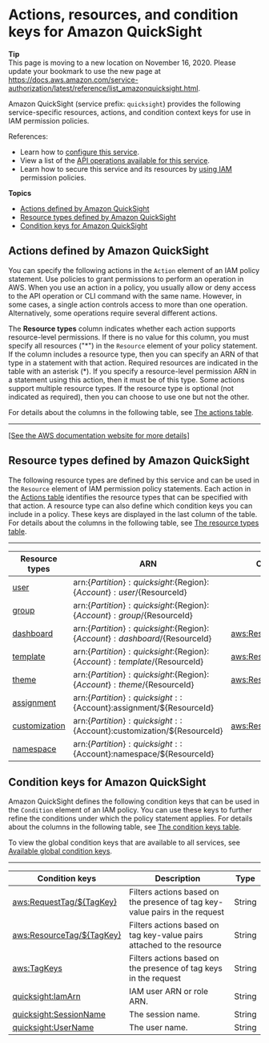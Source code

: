 # Actions, resources, and condition keys for Amazon QuickSight<a name="list_amazonquicksight"></a>

**Tip**  
This page is moving to a new location on November 16, 2020\. Please update your bookmark to use the new page at [https://docs\.aws\.amazon\.com/service\-authorization/latest/reference/list\_amazonquicksight\.html](https://docs.aws.amazon.com/service-authorization/latest/reference/list_amazonquicksight.html)\. 

Amazon QuickSight \(service prefix: `quicksight`\) provides the following service\-specific resources, actions, and condition context keys for use in IAM permission policies\.

References:
+ Learn how to [configure this service](https://docs.aws.amazon.com/quicksight/latest/user/welcome.html)\.
+ View a list of the [API operations available for this service](https://docs.aws.amazon.com/quicksight/latest/APIReference/)\.
+ Learn how to secure this service and its resources by [using IAM](https://docs.aws.amazon.com/quicksight/latest/user/working-with-iam.html) permission policies\.

**Topics**
+ [Actions defined by Amazon QuickSight](#amazonquicksight-actions-as-permissions)
+ [Resource types defined by Amazon QuickSight](#amazonquicksight-resources-for-iam-policies)
+ [Condition keys for Amazon QuickSight](#amazonquicksight-policy-keys)

## Actions defined by Amazon QuickSight<a name="amazonquicksight-actions-as-permissions"></a>

You can specify the following actions in the `Action` element of an IAM policy statement\. Use policies to grant permissions to perform an operation in AWS\. When you use an action in a policy, you usually allow or deny access to the API operation or CLI command with the same name\. However, in some cases, a single action controls access to more than one operation\. Alternatively, some operations require several different actions\.

The **Resource types** column indicates whether each action supports resource\-level permissions\. If there is no value for this column, you must specify all resources \("\*"\) in the `Resource` element of your policy statement\. If the column includes a resource type, then you can specify an ARN of that type in a statement with that action\. Required resources are indicated in the table with an asterisk \(\*\)\. If you specify a resource\-level permission ARN in a statement using this action, then it must be of this type\. Some actions support multiple resource types\. If the resource type is optional \(not indicated as required\), then you can choose to use one but not the other\.

For details about the columns in the following table, see [The actions table](reference_policies_actions-resources-contextkeys.md#actions_table)\.


****  
[\[See the AWS documentation website for more details\]](http://docs.aws.amazon.com/IAM/latest/UserGuide/list_amazonquicksight.html)

## Resource types defined by Amazon QuickSight<a name="amazonquicksight-resources-for-iam-policies"></a>

The following resource types are defined by this service and can be used in the `Resource` element of IAM permission policy statements\. Each action in the [Actions table](#amazonquicksight-actions-as-permissions) identifies the resource types that can be specified with that action\. A resource type can also define which condition keys you can include in a policy\. These keys are displayed in the last column of the table\. For details about the columns in the following table, see [The resource types table](reference_policies_actions-resources-contextkeys.md#resources_table)\.


****  

| Resource types | ARN | Condition keys | 
| --- | --- | --- | 
|   [ user ](https://docs.aws.amazon.com/quicksight/latest/APIReference/API_User.html)  |  arn:$\{Partition\}:quicksight:$\{Region\}:$\{Account\}:user/$\{ResourceId\}  |  | 
|   [ group ](https://docs.aws.amazon.com/quicksight/latest/APIReference/API_Group.html)  |  arn:$\{Partition\}:quicksight:$\{Region\}:$\{Account\}:group/$\{ResourceId\}  |  | 
|   [ dashboard ](https://docs.aws.amazon.com/quicksight/latest/APIReference/API_Dashboard.html)  |  arn:$\{Partition\}:quicksight:$\{Region\}:$\{Account\}:dashboard/$\{ResourceId\}  |   [ aws:ResourceTag/$\{TagKey\} ](#amazonquicksight-aws_ResourceTag___TagKey_)   | 
|   [ template ](https://docs.aws.amazon.com/quicksight/latest/APIReference/API_Template.html)  |  arn:$\{Partition\}:quicksight:$\{Region\}:$\{Account\}:template/$\{ResourceId\}  |   [ aws:ResourceTag/$\{TagKey\} ](#amazonquicksight-aws_ResourceTag___TagKey_)   | 
|   [ theme ](https://docs.aws.amazon.com/quicksight/latest/APIReference/API_Theme.html)  |  arn:$\{Partition\}:quicksight:$\{Region\}:$\{Account\}:theme/$\{ResourceId\}  |   [ aws:ResourceTag/$\{TagKey\} ](#amazonquicksight-aws_ResourceTag___TagKey_)   | 
|   [ assignment ](https://docs.aws.amazon.com/quicksight/latest/APIReference/API_IAMPolicyAssignment.html)  |  arn:$\{Partition\}:quicksight::$\{Account\}:assignment/$\{ResourceId\}  |  | 
|   [ customization ](https://docs.aws.amazon.com/quicksight/latest/APIReference/API_AccountCustomization.html)  |  arn:$\{Partition\}:quicksight::$\{Account\}:customization/$\{ResourceId\}  |   [ aws:ResourceTag/$\{TagKey\} ](#amazonquicksight-aws_ResourceTag___TagKey_)   | 
|   [ namespace ](https://docs.aws.amazon.com/quicksight/latest/APIReference/API_Namespace.html)  |  arn:$\{Partition\}:quicksight::$\{Account\}:namespace/$\{ResourceId\}  |  | 

## Condition keys for Amazon QuickSight<a name="amazonquicksight-policy-keys"></a>

Amazon QuickSight defines the following condition keys that can be used in the `Condition` element of an IAM policy\. You can use these keys to further refine the conditions under which the policy statement applies\. For details about the columns in the following table, see [The condition keys table](reference_policies_actions-resources-contextkeys.md#context_keys_table)\.

To view the global condition keys that are available to all services, see [Available global condition keys](reference_policies_condition-keys.html#AvailableKeys)\.


****  

| Condition keys | Description | Type | 
| --- | --- | --- | 
|   [ aws:RequestTag/$\{TagKey\} ](https://docs.aws.amazon.com/IAM/latest/UserGuide/reference_policies_condition-keys.html#condition-keys-requesttag)  | Filters actions based on the presence of tag key\-value pairs in the request | String | 
|   [ aws:ResourceTag/$\{TagKey\} ](https://docs.aws.amazon.com/IAM/latest/UserGuide/reference_policies_condition-keys.html#condition-keys-resourcetag)  | Filters actions based on tag key\-value pairs attached to the resource | String | 
|   [ aws:TagKeys ](https://docs.aws.amazon.com/IAM/latest/UserGuide/reference_policies_condition-keys.html#condition-keys-tagkeys)  | Filters actions based on the presence of tag keys in the request | String | 
|   [ quicksight:IamArn ](https://docs.aws.amazon.com/quicksight/latest/user/iam-actions.html)  | IAM user ARN or role ARN\. | String | 
|   [ quicksight:SessionName ](https://docs.aws.amazon.com/quicksight/latest/user/iam-actions.html)  | The session name\. | String | 
|   [ quicksight:UserName ](https://docs.aws.amazon.com/quicksight/latest/user/iam-actions.html)  | The user name\. | String | 